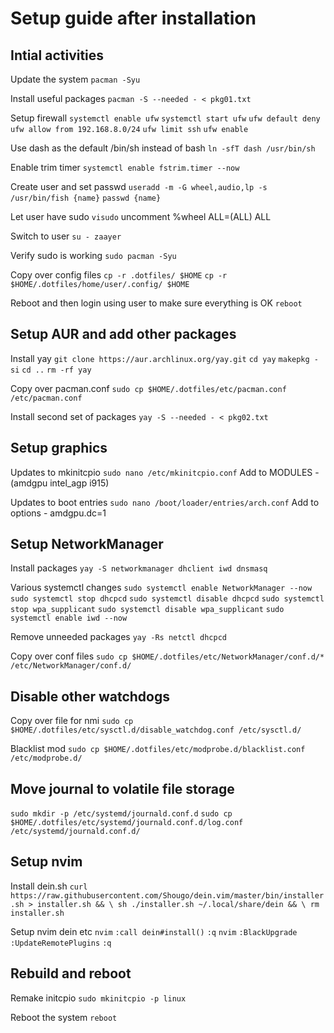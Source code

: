 # Setup guide after installation

## Intial activities

Update the system
`pacman -Syu`

Install useful packages
`pacman -S --needed - < pkg01.txt`

Setup firewall
`systemctl enable ufw`
`systemctl start ufw`
`ufw default deny`
`ufw allow from 192.168.8.0/24`
`ufw limit ssh`
`ufw enable`

Use dash as the default /bin/sh instead of bash
`ln -sfT dash /usr/bin/sh`

Enable trim timer
`systemctl enable fstrim.timer --now`

Create user and set passwd
`useradd -m -G wheel,audio,lp -s /usr/bin/fish {name}`
`passwd {name}`

Let user have sudo
`visudo`
    uncomment %wheel ALL=(ALL) ALL

Switch to user
`su - zaayer`

Verify sudo is working
`sudo pacman -Syu`

Copy over config files
`cp -r .dotfiles/ $HOME`
`cp -r $HOME/.dotfiles/home/user/.config/ $HOME`

Reboot and then login using user to make sure everything is OK
`reboot`

## Setup AUR and add other packages

Install yay
`git clone https://aur.archlinux.org/yay.git`
`cd yay`
`makepkg -si`
`cd ..`
`rm -rf yay`

Copy over pacman.conf
`sudo cp $HOME/.dotfiles/etc/pacman.conf /etc/pacman.conf`

Install second set of packages
`yay -S --needed - < pkg02.txt`

## Setup graphics

Updates to mkinitcpio
`sudo nano /etc/mkinitcpio.conf`
    Add to MODULES - (amdgpu intel_agp i915)

Updates to boot entries
`sudo nano /boot/loader/entries/arch.conf`
    Add to options - amdgpu.dc=1

## Setup NetworkManager

Install packages
`yay -S networkmanager dhclient iwd dnsmasq`

Various systemctl changes
`sudo systemctl enable NetworkManager --now`
`sudo systemctl stop dhcpcd`
`sudo systemctl disable dhcpcd`
`sudo systemctl stop wpa_supplicant`
`sudo systemctl disable wpa_supplicant`
`sudo systemctl enable iwd --now`

Remove unneeded packages
`yay -Rs netctl dhcpcd`

Copy over conf files
`sudo cp $HOME/.dotfiles/etc/NetworkManager/conf.d/* /etc/NetworkManager/conf.d/`

## Disable other watchdogs

Copy over file for nmi
`sudo cp $HOME/.dotfiles/etc/sysctl.d/disable_watchdog.conf /etc/sysctl.d/`

Blacklist mod
`sudo cp $HOME/.dotfiles/etc/modprobe.d/blacklist.conf /etc/modprobe.d/`

## Move journal to volatile file storage

`sudo mkdir -p /etc/systemd/journald.conf.d`
`sudo cp $HOME/.dotfiles/etc/systemd/journald.conf.d/log.conf /etc/systemd/journald.conf.d/`

## Setup nvim

Install dein.sh
`curl https://raw.githubusercontent.com/Shougo/dein.vim/master/bin/installer.sh > installer.sh && \
sh ./installer.sh ~/.local/share/dein && \
rm installer.sh`

Setup nvim dein etc
`nvim`
`:call dein#install()`
`:q`
`nvim`
`:BlackUpgrade`
`:UpdateRemotePlugins`
`:q`

## Rebuild and reboot

Remake initcpio
`sudo mkinitcpio -p linux`

Reboot the system
`reboot`
